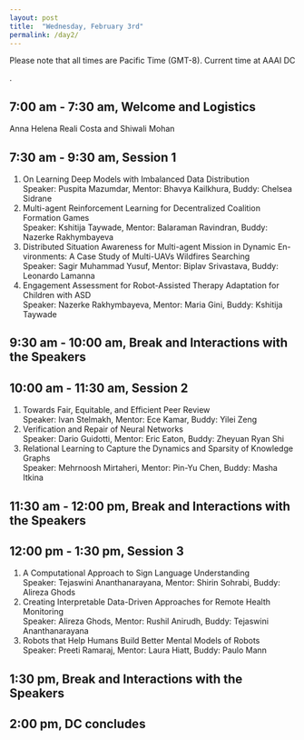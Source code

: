 ```yaml
---
layout: post
title:  "Wednesday, February 3rd"
permalink: /day2/
---
```


Please note that all times are Pacific Time (GMT-8). Current time at <a href="//24timezones.com/usa_time/ca_santa_clara/cupertino.php" style="text-decoration: none" class="clock24" id="tz24-1612034565-cu106157-eyJob3VydHlwZSI6MTIsInNob3dkYXRlIjoiMCIsInNob3dzZWNvbmRzIjoiMCIsInNob3d0aW1lem9uZSI6IjEiLCJ0eXBlIjoiZCIsImxhbmciOiJlbiJ9" title="Cupertino actual time" target="_blank" rel="nofollow">AAAI DC</a>
<script type="text/javascript" src="//w.24timezones.com/l.js" async></script>.



7:00 am - 7:30 am, Welcome and Logistics 
----
Anna Helena Reali Costa and Shiwali Mohan

7:30 am - 9:30 am, Session 1
-----
1. On Learning Deep Models with Imbalanced Data Distribution \
   Speaker: Puspita Mazumdar, Mentor: Bhavya Kailkhura, Buddy: Chelsea Sidrane
2. Multi-agent Reinforcement Learning for Decentralized Coalition Formation Games \
   Speaker: Kshitija Taywade, Mentor: Balaraman Ravindran, Buddy: Nazerke Rakhymbayeva
3. Distributed Situation Awareness for Multi-agent Mission in Dynamic En-vironments: A Case Study of Multi-UAVs Wildfires Searching  \
   Speaker: Sagir Muhammad Yusuf, Mentor: Biplav Srivastava, Buddy: Leonardo Lamanna
4. Engagement Assessment for Robot-Assisted Therapy Adaptation for Children with ASD \
   Speaker: Nazerke Rakhymbayeva, Mentor: Maria Gini, Buddy: Kshitija Taywade
   
9:30 am - 10:00 am, Break and Interactions with the Speakers
----

10:00 am - 11:30 am, Session 2
-----
1. Towards Fair, Equitable, and Efficient Peer Review \
   Speaker: Ivan Stelmakh, Mentor: Ece Kamar, Buddy: Yilei Zeng
2. Verification and Repair of Neural Networks \
   Speaker: Dario Guidotti, Mentor: Eric Eaton, Buddy: Zheyuan Ryan Shi
3. Relational Learning to Capture the Dynamics and Sparsity of Knowledge Graphs \
   Speaker: Mehrnoosh Mirtaheri, Mentor: Pin-Yu Chen, Buddy: Masha Itkina
   
11:30 am - 12:00 pm, Break and Interactions with the Speakers
----

12:00 pm - 1:30 pm, Session 3
----
1. A Computational Approach to Sign Language Understanding \
   Speaker: Tejaswini Ananthanarayana, Mentor: Shirin Sohrabi, Buddy: Alireza Ghods
2. Creating Interpretable Data-Driven Approaches for Remote Health Monitoring \
   Speaker: Alireza Ghods, Mentor: Rushil Anirudh, Buddy: Tejaswini Ananthanarayana
3. Robots that Help Humans Build Better Mental Models of Robots \
   Speaker: Preeti Ramaraj, Mentor: Laura Hiatt, Buddy: Paulo Mann
   
1:30 pm, Break and Interactions with the Speakers
----
  

2:00 pm, DC concludes
----
